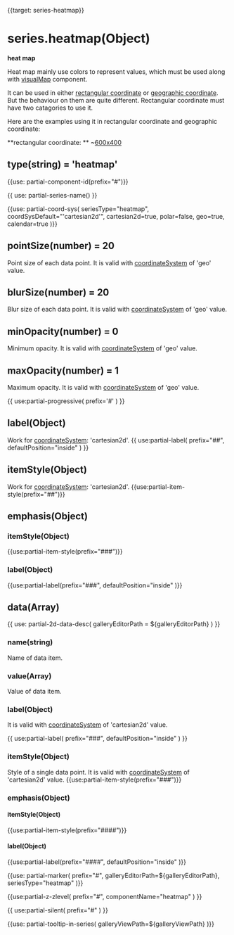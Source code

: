 
{{target: series-heatmap}}

# series.heatmap(Object)
**heat map**

Heat map mainly use colors to represent values, which must be used along with [visualMap](~visualMap) component.

It can be used in either [rectangular coordinate](~grid) or [geographic coordinate](~geo). But the behaviour on them are quite different. Rectangular coordinate must have two catagories to use it.

Here are the examples using it in rectangular coordinate and geographic coordinate:

**rectangular coordinate: **
~[600x400](${galleryViewPath}heatmap-cartesian&edit=1&reset=1)

## type(string) = 'heatmap'

{{use: partial-component-id(prefix="#")}}

{{ use: partial-series-name() }}

{{use: partial-coord-sys(
    seriesType="heatmap",
    coordSysDefault="'cartesian2d'",
    cartesian2d=true,
    polar=false,
    geo=true,
    calendar=true
)}}

## pointSize(number) = 20
Point size of each data point. It is valid with [coordinateSystem](~series-heatmap.coordinateSystem) of 'geo' value.

## blurSize(number) = 20
Blur size of each data point. It is valid with [coordinateSystem](~series-heatmap.coordinateSystem) of 'geo' value.

## minOpacity(number) = 0

Minimum opacity. It is valid with [coordinateSystem](~series-heatmap.coordinateSystem) of 'geo' value.

## maxOpacity(number) = 1

Maximum opacity. It is valid with [coordinateSystem](~series-heatmap.coordinateSystem) of 'geo' value.


{{ use:partial-progressive(
    prefix='#'
) }}

## label(Object)
Work for [coordinateSystem](~series-heatmap.coordinateSystem): 'cartesian2d'.
{{ use:partial-label(
    prefix="##",
    defaultPosition="inside"
) }}

## itemStyle(Object)
Work for [coordinateSystem](~series-heatmap.coordinateSystem): 'cartesian2d'.
{{use:partial-item-style(prefix="##")}}


## emphasis(Object)

### itemStyle(Object)
{{use:partial-item-style(prefix="###")}}
### label(Object)
{{use:partial-label(prefix="###",
    defaultPosition="inside"
)}}


## data(Array)

{{ use: partial-2d-data-desc(
    galleryEditorPath = ${galleryEditorPath}
) }}

### name(string)
Name of data item.

### value(Array)
Value of data item.

### label(Object)
It is valid with [coordinateSystem](~series-heatmap.coordinateSystem) of 'cartesian2d' value.

{{ use:partial-label(
    prefix="###",
    defaultPosition="inside"
) }}

### itemStyle(Object)
Style of a single data point. It is valid with [coordinateSystem](~series-heatmap.coordinateSystem) of 'cartesian2d' value.
{{use:partial-item-style(prefix="###")}}

### emphasis(Object)

#### itemStyle(Object)
{{use:partial-item-style(prefix="####")}}

#### label(Object)
{{use:partial-label(prefix="####",
    defaultPosition="inside"
)}}

{{use: partial-marker(
    prefix="#",
    galleryEditorPath=${galleryEditorPath},
    seriesType="heatmap"
)}}

{{use:partial-z-zlevel(
    prefix="#",
    componentName="heatmap"
) }}

{{ use:partial-silent(
    prefix="#"
) }}


{{use: partial-tooltip-in-series(
    galleryViewPath=${galleryViewPath}
)}}
